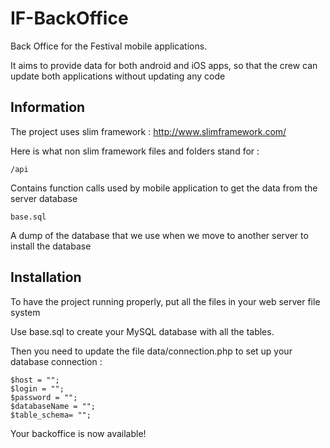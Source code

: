 IF-BackOffice
=============

Back Office for the Festival mobile applications.

It aims to provide data for both android and iOS apps, so that the crew can update both applications without updating any code

## Information

The project uses slim framework : http://www.slimframework.com/

Here is what non slim framework files and folders stand for :

	/api

Contains function calls used by mobile application to get the data from the server database

	base.sql

A dump of the database that we use when we move to another server to install the database

## Installation

To have the project running properly, put all the files in your web server file system

Use base.sql to create your MySQL database with all the tables.

Then you need to update the file data/connection.php to set up your database connection :

	$host = "";
	$login = "";
	$password = "";
	$databaseName = "";
	$table_schema= "";

Your backoffice is now available!
